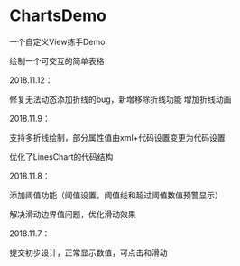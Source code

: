 # ChartsDemo
一个自定义View练手Demo

绘制一个可交互的简单表格


2018.11.12：

修复无法动态添加折线的bug，新增移除折线功能
增加折线动画


2018.11.9：

支持多折线绘制，部分属性值由xml+代码设置变更为代码设置

优化了LinesChart的代码结构

2018.11.8：

添加阈值功能（阈值设置，阈值线和超过阈值数值预警显示）

解决滑动边界值问题，优化滑动效果

2018.11.7：

提交初步设计，正常显示数值，可点击和滑动
